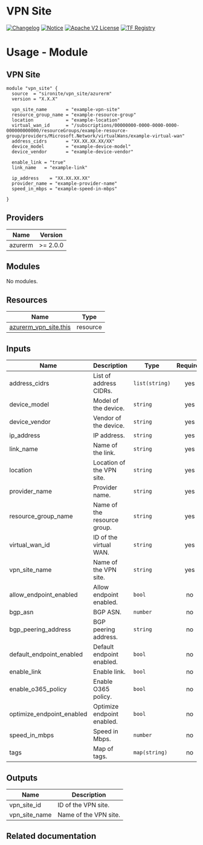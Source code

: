 <!-- BEGIN_TF_DOCS -->
 # VPN Site
[![Changelog](https://img.shields.io/badge/changelog-release-green.svg)](https://github.com/sironite/terraform-azurerm-vpn_site/releases/latest) [![Notice](https://img.shields.io/badge/notice-copyright-yellow.svg)](NOTICE) [![Apache V2 License](https://img.shields.io/badge/license-Apache%20V2-orange.svg)](LICENSE) [![TF Registry](https://img.shields.io/badge/terraform-registry-blue.svg)](https://registry.terraform.io/providers/hashicorp/azurerm/latest/docs/resources/vpn_site)

# Usage - Module

## VPN Site

```hcl
module "vpn_site" {
  source  = "sironite/vpn_site/azurerm"
  version = "X.X.X"

  vpn_site_name       = "example-vpn-site"
  resource_group_name = "example-resource-group"
  location            = "example-location"
  virtual_wan_id      = "/subscriptions/00000000-0000-0000-0000-000000000000/resourceGroups/example-resource-group/providers/Microsoft.Network/virtualWans/example-virtual-wan"
  address_cidrs       = "XX.XX.XX.XX/XX"
  device_model        = "example-device-model"
  device_vendor       = "example-device-vendor"

  enable_link = "true"
  link_name   = "example-link"

  ip_address    = "XX.XX.XX.XX"
  provider_name = "example-provider-name"
  speed_in_mbps = "example-speed-in-mbps"

}
```

## Providers

| Name | Version |
|------|---------|
| azurerm | >= 2.0.0 |

## Modules

No modules.

## Resources

| Name | Type |
|------|------|
| [azurerm_vpn_site.this](https://registry.terraform.io/providers/hashicorp/azurerm/latest/docs/resources/vpn_site) | resource |

## Inputs

| Name | Description | Type | Required |
|------|-------------|------|:--------:|
| address\_cidrs | List of address CIDRs. | `list(string)` | yes |
| device\_model | Model of the device. | `string` | yes |
| device\_vendor | Vendor of the device. | `string` | yes |
| ip\_address | IP address. | `string` | yes |
| link\_name | Name of the link. | `string` | yes |
| location | Location of the VPN site. | `string` | yes |
| provider\_name | Provider name. | `string` | yes |
| resource\_group\_name | Name of the resource group. | `string` | yes |
| virtual\_wan\_id | ID of the virtual WAN. | `string` | yes |
| vpn\_site\_name | Name of the VPN site. | `string` | yes |
| allow\_endpoint\_enabled | Allow endpoint enabled. | `bool` | no |
| bgp\_asn | BGP ASN. | `number` | no |
| bgp\_peering\_address | BGP peering address. | `string` | no |
| default\_endpoint\_enabled | Default endpoint enabled. | `bool` | no |
| enable\_link | Enable link. | `bool` | no |
| enable\_o365\_policy | Enable O365 policy. | `bool` | no |
| optimize\_endpoint\_enabled | Optimize endpoint enabled. | `bool` | no |
| speed\_in\_mbps | Speed in Mbps. | `number` | no |
| tags | Map of tags. | `map(string)` | no |

## Outputs

| Name | Description |
|------|-------------|
| vpn\_site\_id | ID of the VPN site. |
| vpn\_site\_name | Name of the VPN site. |

## Related documentation
<!-- END_TF_DOCS -->